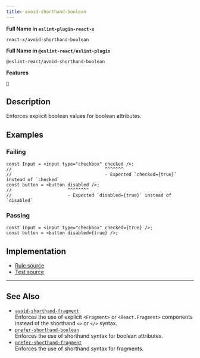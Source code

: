 ```yaml
---
title: avoid-shorthand-boolean
---
```


**Full Name in `eslint-plugin-react-x`**

```plain copy
react-x/avoid-shorthand-boolean
```

**Full Name in `@eslint-react/eslint-plugin`**

```plain copy
@eslint-react/avoid-shorthand-boolean
```

**Features**

`🔧`

## Description

Enforces explicit boolean values for boolean attributes.

## Examples

### Failing

```tsx
const Input = <input type="checkbox" checked />;
//                                   ^^^^^^^
//                                   - Expected `checked={true}` instead of `checked`
const button = <button disabled />;
//                     ^^^^^^^^
//                     - Expected `disabled={true}` instead of `disabled`
```

### Passing

```tsx
const Input = <input type="checkbox" checked={true} />;
const button = <button disabled={true} />;
```

## Implementation

- [Rule source](https://github.com/Rel1cx/eslint-react/tree/main/packages/plugins/eslint-plugin-react-x/src/rules/avoid-shorthand-boolean.ts)
- [Test source](https://github.com/Rel1cx/eslint-react/tree/main/packages/plugins/eslint-plugin-react-x/src/rules/avoid-shorthand-boolean.spec.ts)

---

## See Also

- [`avoid-shorthand-fragment`](./avoid-shorthand-fragment)\
  Enforces the use of explicit `<Fragment>` or `<React.Fragment>` components instead of the shorthand `<>` or `</>` syntax.
- [`prefer-shorthand-boolean`](./prefer-shorthand-boolean)\
  Enforces the use of shorthand syntax for boolean attributes.
- [`prefer-shorthand-fragment`](./prefer-shorthand-fragment)\
  Enforces the use of shorthand syntax for fragments.
